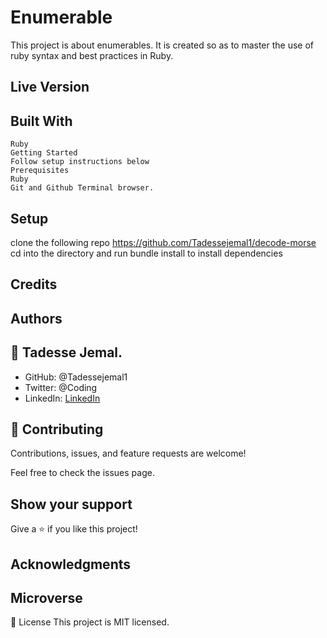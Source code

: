 # Enumerable 

This project is about enumerables. It is created so as to master the use of ruby syntax and best practices in Ruby.

## Live Version

## Built With
    Ruby
    Getting Started
    Follow setup instructions below
    Prerequisites
    Ruby
    Git and Github Terminal browser.
## Setup

clone the following repo https://github.com/Tadessejemal1/decode-morse
cd into the directory and run bundle install to install dependencies

## Credits

## Authors

## 👤 Tadesse Jemal.

   - GitHub: @Tadessejemal1
   - Twitter: @Coding
   - LinkedIn: [LinkedIn](https://www.linkedin.com/in/)


## 🤝 Contributing
Contributions, issues, and feature requests are welcome!

Feel free to check the issues page.

## Show your support
Give a ⭐️ if you like this project!
## Acknowledgments

## Microverse

📝 License
This project is MIT licensed.
